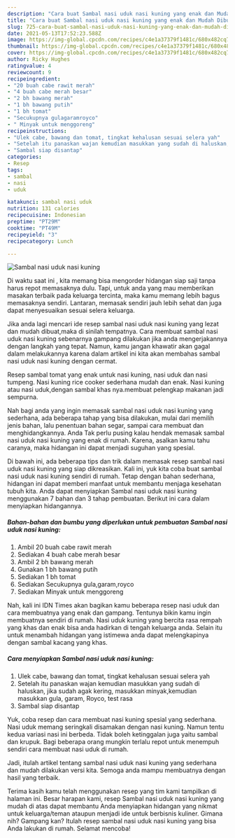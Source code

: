 ```yaml
---
description: "Cara buat Sambal nasi uduk nasi kuning yang enak dan Mudah Dibuat"
title: "Cara buat Sambal nasi uduk nasi kuning yang enak dan Mudah Dibuat"
slug: 725-cara-buat-sambal-nasi-uduk-nasi-kuning-yang-enak-dan-mudah-dibuat
date: 2021-05-13T17:52:23.588Z
image: https://img-global.cpcdn.com/recipes/c4e1a37379f1481c/680x482cq70/sambal-nasi-uduk-nasi-kuning-foto-resep-utama.jpg
thumbnail: https://img-global.cpcdn.com/recipes/c4e1a37379f1481c/680x482cq70/sambal-nasi-uduk-nasi-kuning-foto-resep-utama.jpg
cover: https://img-global.cpcdn.com/recipes/c4e1a37379f1481c/680x482cq70/sambal-nasi-uduk-nasi-kuning-foto-resep-utama.jpg
author: Ricky Hughes
ratingvalue: 4
reviewcount: 9
recipeingredient:
- "20 buah cabe rawit merah"
- "4 buah cabe merah besar"
- "2 bh bawang merah"
- "1 bh bawang putih"
- "1 bh tomat"
- "Secukupnya gulagaramroyco"
- " Minyak untuk menggoreng"
recipeinstructions:
- "Ulek cabe, bawang dan tomat, tingkat kehalusan sesuai selera yah"
- "Setelah itu panaskan wajan kemudian masukkan yang sudah di haluskan, jika sudah agak kering, masukkan minyak,kemudian masukkan gula, garam, Royco, test rasa"
- "Sambal siap disantap"
categories:
- Resep
tags:
- sambal
- nasi
- uduk

katakunci: sambal nasi uduk 
nutrition: 131 calories
recipecuisine: Indonesian
preptime: "PT29M"
cooktime: "PT49M"
recipeyield: "3"
recipecategory: Lunch

---
```



![Sambal nasi uduk nasi kuning](https://img-global.cpcdn.com/recipes/c4e1a37379f1481c/680x482cq70/sambal-nasi-uduk-nasi-kuning-foto-resep-utama.jpg)

Di waktu  saat ini , kita memang bisa mengorder hidangan siap saji tanpa harus repot memasaknya dulu. Tapi, untuk anda yang mau memberikan masakan terbaik pada keluarga tercinta, maka kamu memang lebih bagus memasaknya sendiri. Lantaran, memasak sendiri jauh lebih sehat dan juga dapat menyesuaikan sesuai selera keluarga.

Jika anda lagi mencari ide resep sambal nasi uduk nasi kuning yang lezat dan mudah dibuat,maka di sinilah tempatnya. Cara membuat sambal nasi uduk nasi kuning  sebenarnya gampang dilakukan jika anda mengerjakannya dengan langkah yang tepat. Namun, kamu jangan khawatir akan gagal dalam melakukannya 
karena dalam artikel ini kita akan membahas sambal nasi uduk nasi kuning dengan cermat.  

Resep sambal tomat yang enak untuk nasi kuning, nasi uduk dan nasi tumpeng. Nasi kuning rice cooker sederhana mudah dan enak. Nasi kuning atau nasi uduk,dengan sambal khas nya.membuat pelengkap makanan jadi sempurna.

Nah bagi anda yang ingin memasak sambal nasi uduk nasi kuning yang sederhana, ada beberapa tahap yang bisa dilakukan, mulai dari memilih jenis bahan, lalu penentuan bahan segar, sampai cara membuat dan menghidangkannya. Anda Tak perlu pusing kalau hendak memasak sambal nasi uduk nasi kuning yang enak di rumah. Karena, asalkan kamu  tahu caranya, maka hidangan ini dapat menjadi suguhan yang spesial.

Di bawah ini, ada beberapa tips dan trik dalam memasak resep sambal nasi uduk nasi kuning yang siap dikreasikan. Kali ini, yuk kita coba buat sambal nasi uduk nasi kuning sendiri di rumah. Tetap dengan bahan sederhana, hidangan ini dapat memberi manfaat untuk membantu menjaga kesehatan tubuh kita. Anda dapat menyiapkan Sambal nasi uduk nasi kuning menggunakan 7 bahan dan 3 tahap pembuatan. Berikut ini cara dalam menyiapkan hidangannya.

<!--inarticleads1-->

##### Bahan-bahan dan bumbu yang diperlukan untuk pembuatan Sambal nasi uduk nasi kuning:

1. Ambil 20 buah cabe rawit merah
1. Sediakan 4 buah cabe merah besar
1. Ambil 2 bh bawang merah
1. Gunakan 1 bh bawang putih
1. Sediakan 1 bh tomat
1. Sediakan Secukupnya gula,garam,royco
1. Sediakan  Minyak untuk menggoreng


Nah, kali ini IDN Times akan bagikan kamu beberapa resep nasi uduk dan cara membuatnya yang enak dan gampang. Tentunya bikin kamu ingin membuatnya sendiri di rumah. Nasi uduk kuning yang bercita rasa rempah yang khas dan enak bisa anda hadirkan di tengah keluarga anda. Selain itu untuk menambah hidangan yang istimewa anda dapat melengkapinya dengan sambal kacang yang khas. 

<!--inarticleads2-->

##### Cara menyiapkan Sambal nasi uduk nasi kuning:

1. Ulek cabe, bawang dan tomat, tingkat kehalusan sesuai selera yah
1. Setelah itu panaskan wajan kemudian masukkan yang sudah di haluskan, jika sudah agak kering, masukkan minyak,kemudian masukkan gula, garam, Royco, test rasa
1. Sambal siap disantap


Yuk, coba resep dan cara membuat nasi kuning spesial yang sederhana. Nasi uduk memang seringkali disamakan dengan nasi kuning. Namun tentu kedua variasi nasi ini berbeda. Tidak boleh ketinggalan juga yaitu sambal dan krupuk. Bagi beberapa orang mungkin terlalu repot untuk menempuh sendiri cara membuat nasi uduk di rumah. 

Jadi, itulah artikel tentang  sambal nasi uduk nasi kuning  yang sederhana dan mudah dilakukan versi kita. Semoga anda mampu membuatnya dengan hasil yang terbaik. 

Terima kasih kamu telah menggunakan resep yang tim kami tampilkan di halaman ini. Besar harapan kami, resep  Sambal nasi uduk nasi kuning yang mudah di atas dapat membantu Anda menyiapkan hidangan yang nikmat untuk keluarga/teman ataupun menjadi ide untuk berbisnis kuliner. Gimana nih? Gampang kan? Itulah resep sambal nasi uduk nasi kuning yang bisa Anda lakukan di rumah. Selamat mencoba!

